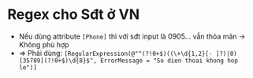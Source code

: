 # Regex cho Sđt ở VN
- Nếu dùng attribute ```[Phone]``` thì với sđt input là 0905... vẫn thỏa mãn -> Không phù hợp
- => Phải dùng:
```[RegularExpression(@"^(?!0+$)((\+\d{1,2}[- ]?)|0)[35789](?!0+$)\d{8}$", ErrorMessage = "So dien thoai khong hop le")]```